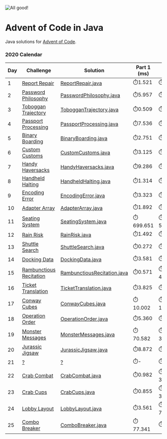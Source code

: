![All good!](https://github.com/radupetre/advent-of-code/workflows/java-gradle-main/badge.svg)

# Advent of Code in Java
Java solutions for [Advent of Code].

### 2020 Calendar

| Day | Challenge | Solution | Part 1 (ms) | Part 2 (ms) |
| ------ | ------ | ------ | ------ | ------ |
| 1 | [Report Repair][2020 day 01] | [ReportRepair.java](src/main/java/com/radupetre/adventofcode/year2020/day01/ReportRepair.java) | ⏱️1.521 | ⏱️2.201 |
| 2 | [Password Philosophy][2020 day 02] | [PasswordPhilosophy.java](src/main/java/com/radupetre/adventofcode/year2020/day02/PasswordPhilosophy.java) | ⏱️5.957 | ⏱️2.439 |
| 3 | [Toboggan Trajectory][2020 day 03] | [TobogganTrajectory.java](src/main/java/com/radupetre/adventofcode/year2020/day03/TobogganTrajectory.java) | ⏱️0.509 | ⏱️1.690 |
| 4 | [Passport Processing][2020 day 04] | [PassportProcessing.java](src/main/java/com/radupetre/adventofcode/year2020/day04/PassportProcessing.java) | ⏱️7.536 | ⏱️15.257 |
| 5 | [Binary Boarding][2020 day 05] | [BinaryBoarding.java](src/main/java/com/radupetre/adventofcode/year2020/day05/BinaryBoarding.java) | ⏱️2.751 | ⏱️0.998 |
| 6 | [Custom Customs][2020 day 06] | [CustomCustoms.java](src/main/java/com/radupetre/adventofcode/year2020/day06/CustomCustoms.java) | ⏱️3.125 | ⏱️9.161 |
| 7 | [Handy Haversacks][2020 day 07] | [HandyHaversacks.java](src/main/java/com/radupetre/adventofcode/year2020/day07/HandyHaversacks.java) | ⏱️9.286 | ⏱️7.431 |
| 8 | [Handheld Halting][2020 day 08] | [HandheldHalting.java](src/main/java/com/radupetre/adventofcode/year2020/day08/HandheldHalting.java) | ⏱️1.314 | ⏱️4.925 |
| 9 | [Encoding Error][2020 day 09] | [EncodingError.java](src/main/java/com/radupetre/adventofcode/year2020/day09/EncodingError.java) | ⏱️3.323 | ⏱️1.609 |
| 10 | [Adapter Array][2020 day 10] | [AdapterArray.java](src/main/java/com/radupetre/adventofcode/year2020/day10/AdapterArray.java) | ⏱️1.892 | ⏱️0.170 |
| 11 | [Seating System][2020 day 11] | [SeatingSystem.java](src/main/java/com/radupetre/adventofcode/year2020/day11/SeatingSystem.java) | ⏱️699.651 | ⏱️548.468 |
| 12 | [Rain Risk][2020 day 12] | [RainRisk.java](src/main/java/com/radupetre/adventofcode/year2020/day12/RainRisk.java) | ⏱️1.492 | ⏱️1.467 |
| 13 | [Shuttle Search][2020 day 13] | [ShuttleSearch.java](src/main/java/com/radupetre/adventofcode/year2020/day13/ShuttleSearch.java) | ⏱️0.272 | ⏱️0.074 |
| 14 | [Docking Data][2020 day 14] | [DockingData.java](src/main/java/com/radupetre/adventofcode/year2020/day14/DockingData.java) | ⏱️3.581 | ⏱️32.486 |
| 15 | [Rambunctious Recitation][2020 day 15] | [RambunctiousRecitation.java](src/main/java/com/radupetre/adventofcode/year2020/day15/RambunctiousRecitation.java) | ⏱️0.571 | ⏱️4142.190 |
| 16 | [Ticket Translation][2020 day 16] | [TicketTranslation.java](src/main/java/com/radupetre/adventofcode/year2020/day16/TicketTranslation.java) | ⏱️3.825 | ⏱️- |
| 17 | [Conway Cubes][2020 day 17] | [ConwayCubes.java](src/main/java/com/radupetre/adventofcode/year2020/day17/ConwayCubes.java) | ⏱️10.002 | ⏱️182.570 |
| 18 | [Operation Order][2020 day 18] | [OperationOrder.java](src/main/java/com/radupetre/adventofcode/year2020/day18/OperationOrder.java) | ⏱️5.360 | ⏱️- |
| 19 | [Monster Messages][2020 day 19] | [MonsterMessages.java](src/main/java/com/radupetre/adventofcode/year2020/day19/MonsterMessages.java) | ⏱️70.582 | ⏱️395.738 |
| 20 | [Jurassic Jigsaw][2020 day 20] | [JurassicJigsaw.java](src/main/java/com/radupetre/adventofcode/year2020/day20/JurassicJigsaw.java) | ⏱️8.872 | ⏱️- |
| 21 | [?][2020 day 21] | [?](src/main/java/com/radupetre/adventofcode/year2020/day21/?.java) | ⏱️- | ⏱️- |
| 22 | [Crab Combat][2020 day 22] | [CrabCombat.java](src/main/java/com/radupetre/adventofcode/year2020/day22/CrabCombat.java) | ⏱️0.982 | ⏱️324.078 |
| 23 | [Crab Cups][2020 day 23] | [CrabCups.java](src/main/java/com/radupetre/adventofcode/year2020/day23/CrabCups.java) | ⏱️0.855 | ⏱️3680.587 |
| 24 | [Lobby Layout][2020 day 24] | [LobbyLayout.java](src/main/java/com/radupetre/adventofcode/year2020/day24/LobbyLayout.java) | ⏱️3.561 | ⏱️733.114 |
| 25 | [Combo Breaker][2020 day 25] | [ComboBreaker.java](src/main/java/com/radupetre/adventofcode/year2020/day25/ComboBreaker.java) | ⏱️77.341 | ⏱️- |


   [Advent of Code]: <https://adventofcode.com/> 
   
   [2020 day 01]: <https://adventofcode.com/2020/day/1>
   [2020 day 02]: <https://adventofcode.com/2020/day/2>
   [2020 day 03]: <https://adventofcode.com/2020/day/3>
   [2020 day 04]: <https://adventofcode.com/2020/day/4>
   [2020 day 05]: <https://adventofcode.com/2020/day/5>
   [2020 day 06]: <https://adventofcode.com/2020/day/6>
   [2020 day 07]: <https://adventofcode.com/2020/day/7>
   [2020 day 08]: <https://adventofcode.com/2020/day/8>
   [2020 day 09]: <https://adventofcode.com/2020/day/9>
   [2020 day 10]: <https://adventofcode.com/2020/day/10>
   [2020 day 11]: <https://adventofcode.com/2020/day/11>
   [2020 day 12]: <https://adventofcode.com/2020/day/12>
   [2020 day 13]: <https://adventofcode.com/2020/day/13>
   [2020 day 14]: <https://adventofcode.com/2020/day/14>
   [2020 day 15]: <https://adventofcode.com/2020/day/15>
   [2020 day 16]: <https://adventofcode.com/2020/day/16>
   [2020 day 17]: <https://adventofcode.com/2020/day/17>
   [2020 day 18]: <https://adventofcode.com/2020/day/18>
   [2020 day 19]: <https://adventofcode.com/2020/day/19>
   [2020 day 20]: <https://adventofcode.com/2020/day/20>
   [2020 day 21]: <https://adventofcode.com/2020/day/21>
   [2020 day 22]: <https://adventofcode.com/2020/day/22>
   [2020 day 23]: <https://adventofcode.com/2020/day/23>
   [2020 day 24]: <https://adventofcode.com/2020/day/24>
   [2020 day 25]: <https://adventofcode.com/2020/day/25>
